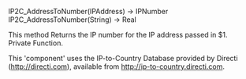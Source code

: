 ﻿IP2C_AddressToNumber(IPAddress) -> IPNumber  IP2C_AddressToNumber(String) -> Real    This method Returns the IP number for the IP address passed in $1.  Private Function.    This 'component' uses the IP-to-Country Database provided by Directi (http://directi.com), available from http://ip-to-country.directi.com.